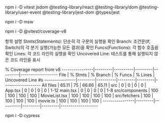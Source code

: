 npm i -D vitest jsdom @testing-library/react @testing-library/dom @testing-library/user-event @testing-library/jest-dom @types/jest

npm i -D msw

npm i -D @vitest/coverage-v8

항목 설명
Stmts(Statements): 단순히 각 구문의 실행을 확인
Branch: 조건문(If, Switch)의 각 분기 실행(가능한 모든 결과)을 확인
Funcs(Functions): 각 함수 호출을 확인
Lines: 각 코드 라인의 실행을 확인
Uncovered Line: 테스트를 통해 실행되지 않은 코드 라인을 표시

% Coverage report from v8
----------------|---------|----------|---------|---------|-------------------
File | % Stmts | % Branch | % Funcs | % Lines | Uncovered Line #s
----------------|---------|----------|---------|---------|-------------------
All files | 65.11 | 75 | 66.66 | 65.11 |
src | 0 | 0 | 0 | 0 |
App.tsx | 0 | 0 | 0 | 0 | 1-12
main.tsx | 0 | 0 | 0 | 0 | 1-8
src/components | 100 | 100 | 100 | 100 |
MovieList.tsx | 100 | 100 | 100 | 100 |
src/fetchers | 100 | 100 | 100 | 100 |
movie.ts | 100 | 100 | 100 | 100 |
----------------|---------|----------|---------|---------|-------------------

npm i -D cypress
